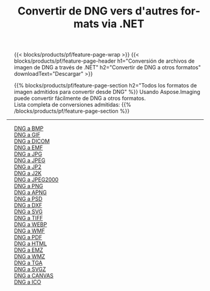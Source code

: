 ﻿---
title: Convertir de DNG vers d'autres formats via .NET 
weight: 3920
url: /es/net/conversion/from/dng 
lang: es
langdirlevel: 2
locales: zh-hans,ja,it,ru,de,es,fr,nl,id,lt,pl,pt,vi,tr,ko,zh-hant,ar,hi,th,sv,cs,uk,he
description: Usando Aspose.Imaging puede convertir fácilmente de DNG a otros formatos
---

{{< blocks/products/pf/feature-page-wrap >}}
{{< blocks/products/pf/feature-page-header h1="Conversión de archivos de imagen de DNG a través de .NET" h2="Convertir de DNG a otros formatos" downloadText="Descargar" >}}


{{% blocks/products/pf/feature-page-section  h2="Todos los formatos de imagen admitidos para convertir desde DNG" %}}
Usando Aspose.Imaging puede convertir fácilmente de DNG a otros formatos.
<br/>
Lista completa de conversiones admitidas:
{{% /blocks/products/pf/feature-page-section %}}
<div class="container-fluid productfamilypage bg-gray">
    <div class="convertypes bg-gray agp-content section">
        <div class="container">
		<hr style="margin-left:-20px;"/>
		<div class="row other-converters">
		    <div class='col-md-2 other-converter remove-lp remove-rp'><a href="/imaging/es/net/conversion/dng-to-bmp" >DNG a BMP</a></div><div class='col-md-2 other-converter remove-lp remove-rp'><a href="/imaging/es/net/conversion/dng-to-gif" >DNG a GIF</a></div><div class='col-md-2 other-converter remove-lp remove-rp'><a href="/imaging/es/net/conversion/dng-to-dicom" >DNG a DICOM</a></div><div class='col-md-2 other-converter remove-lp remove-rp'><a href="/imaging/es/net/conversion/dng-to-emf" >DNG a EMF</a></div><div class='col-md-2 other-converter remove-lp remove-rp'><a href="/imaging/es/net/conversion/dng-to-jpg" >DNG a JPG</a></div><div class='col-md-2 other-converter remove-lp remove-rp'><a href="/imaging/es/net/conversion/dng-to-jpeg" >DNG a JPEG</a></div><div class='col-md-2 other-converter remove-lp remove-rp'><a href="/imaging/es/net/conversion/dng-to-jp2" >DNG a JP2</a></div><div class='col-md-2 other-converter remove-lp remove-rp'><a href="/imaging/es/net/conversion/dng-to-j2k" >DNG a J2K</a></div><div class='col-md-2 other-converter remove-lp remove-rp'><a href="/imaging/es/net/conversion/dng-to-jpeg2000" >DNG a JPEG2000</a></div><div class='col-md-2 other-converter remove-lp remove-rp'><a href="/imaging/es/net/conversion/dng-to-png" >DNG a PNG</a></div><div class='col-md-2 other-converter remove-lp remove-rp'><a href="/imaging/es/net/conversion/dng-to-apng" >DNG a APNG</a></div><div class='col-md-2 other-converter remove-lp remove-rp'><a href="/imaging/es/net/conversion/dng-to-psd" >DNG a PSD</a></div><div class='col-md-2 other-converter remove-lp remove-rp'><a href="/imaging/es/net/conversion/dng-to-dxf" >DNG a DXF</a></div><div class='col-md-2 other-converter remove-lp remove-rp'><a href="/imaging/es/net/conversion/dng-to-svg" >DNG a SVG</a></div><div class='col-md-2 other-converter remove-lp remove-rp'><a href="/imaging/es/net/conversion/dng-to-tiff" >DNG a TIFF</a></div><div class='col-md-2 other-converter remove-lp remove-rp'><a href="/imaging/es/net/conversion/dng-to-webp" >DNG a WEBP</a></div><div class='col-md-2 other-converter remove-lp remove-rp'><a href="/imaging/es/net/conversion/dng-to-wmf" >DNG a WMF</a></div><div class='col-md-2 other-converter remove-lp remove-rp'><a href="/imaging/es/net/conversion/dng-to-pdf" >DNG a PDF</a></div><div class='col-md-2 other-converter remove-lp remove-rp'><a href="/imaging/es/net/conversion/dng-to-html" >DNG a HTML</a></div><div class='col-md-2 other-converter remove-lp remove-rp'><a href="/imaging/es/net/conversion/dng-to-emz" >DNG a EMZ</a></div><div class='col-md-2 other-converter remove-lp remove-rp'><a href="/imaging/es/net/conversion/dng-to-wmz" >DNG a WMZ</a></div><div class='col-md-2 other-converter remove-lp remove-rp'><a href="/imaging/es/net/conversion/dng-to-tga" >DNG a TGA</a></div><div class='col-md-2 other-converter remove-lp remove-rp'><a href="/imaging/es/net/conversion/dng-to-svgz" >DNG a SVGZ</a></div><div class='col-md-2 other-converter remove-lp remove-rp'><a href="/imaging/es/net/conversion/dng-to-canvas" >DNG a CANVAS</a></div><div class='col-md-2 other-converter remove-lp remove-rp'><a href="/imaging/es/net/conversion/dng-to-ico" >DNG a ICO</a></div>
                </div>
        </div>
    </div>
</div>
<br/>

